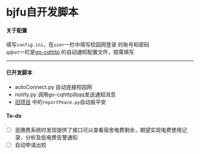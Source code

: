 # bjfu自开发脚本

#### 关于配置
填写`config.ini`，在`user`一栏中填写校园网登录
的账号和密码  
`qqbot`一栏是[go-cqhttp](https://github.com/Mrs4s/go-cqhttp)
的自动通知配置文件，按需填写

---

#### 已开发脚本
- autoConnect.py 自动连接校园网
- notify.py 调用go-cqhttp向qq发送通知消息
- [旧项目](https://github.com/SinCSSu/BJFU-tools) 中的`reportPeace.py`自动报平安

#### To-do
- [ ] 逛缴费系统时发现提供了接口可以查看宿舍电费剩余，期望实现电费使用记录、分析及低电费告警通知
- [ ] 自动申请出校

